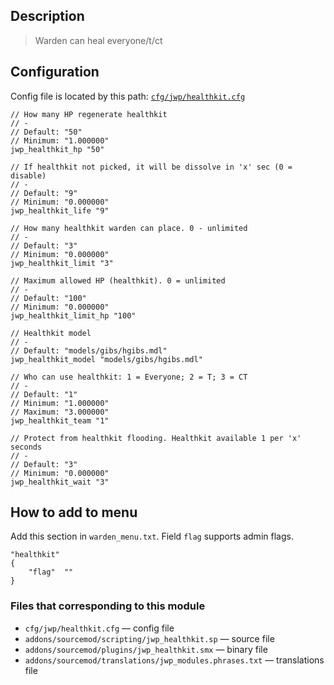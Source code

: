 ## Description
>Warden can heal everyone/t/ct

## Configuration
Config file is located by this path:
[`cfg/jwp/healthkit.cfg`](https://github.com/TiBarification/Jail-Warden-Pro/blob/master/cfg/jwp/healthkit.cfg)
```
// How many HP regenerate healthkit
// -
// Default: "50"
// Minimum: "1.000000"
jwp_healthkit_hp "50"

// If healthkit not picked, it will be dissolve in 'x' sec (0 = disable)
// -
// Default: "9"
// Minimum: "0.000000"
jwp_healthkit_life "9"

// How many healthkit warden can place. 0 - unlimited
// -
// Default: "3"
// Minimum: "0.000000"
jwp_healthkit_limit "3"

// Maximum allowed HP (healthkit). 0 = unlimited
// -
// Default: "100"
// Minimum: "0.000000"
jwp_healthkit_limit_hp "100"

// Healthkit model
// -
// Default: "models/gibs/hgibs.mdl"
jwp_healthkit_model "models/gibs/hgibs.mdl"

// Who can use healthkit: 1 = Everyone; 2 = T; 3 = CT
// -
// Default: "1"
// Minimum: "1.000000"
// Maximum: "3.000000"
jwp_healthkit_team "1"

// Protect from healthkit flooding. Healthkit available 1 per 'x' seconds
// -
// Default: "3"
// Minimum: "0.000000"
jwp_healthkit_wait "3"
```

## How to add to menu
Add this section in `warden_menu.txt`. Field `flag` supports admin flags.
```
"healthkit"
{
	"flag"	""
}
```

### Files that corresponding to this module
- `cfg/jwp/healthkit.cfg` — config file
- `addons/sourcemod/scripting/jwp_healthkit.sp` — source file
- `addons/sourcemod/plugins/jwp_healthkit.smx` — binary file
- `addons/sourcemod/translations/jwp_modules.phrases.txt` — translations file